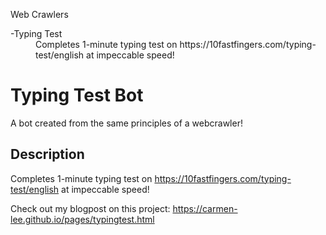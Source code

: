 Web Crawlers
<dl>
  <dh>-Typing Test</dh>
    <dd> Completes 1-minute typing test on https://10fastfingers.com/typing-test/english at impeccable speed! </dd>
</dl>


# Typing Test Bot

A bot created from the same principles of a webcrawler!

## Description

Completes 1-minute typing test on https://10fastfingers.com/typing-test/english at impeccable speed!

Check out my blogpost on this project: https://carmen-lee.github.io/pages/typingtest.html
